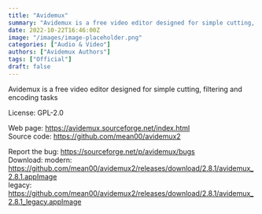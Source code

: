 ```yaml
---
title: "Avidemux"
summary: "Avidemux is a free video editor designed for simple cutting, filtering and encoding tasks"
date: 2022-10-22T16:46:00Z
image: "/images/image-placeholder.png"
categories: ["Audio & Video"]
authors: ["Avidemux Authors"]
tags: ["Official"]
draft: false
---
```


Avidemux is a free video editor designed for simple cutting, filtering and encoding tasks

License: GPL-2.0

Web page: <https://avidemux.sourceforge.net/index.html>  
Source code: <https://github.com/mean00/avidemux2>

Report the bug: <https://sourceforge.net/p/avidemux/bugs>  
Download: modern: <https://github.com/mean00/avidemux2/releases/download/2.8.1/avidemux_2.8.1.appImage>  
          legacy: <https://github.com/mean00/avidemux2/releases/download/2.8.1/avidemux_2.8.1_legacy.appImage>
